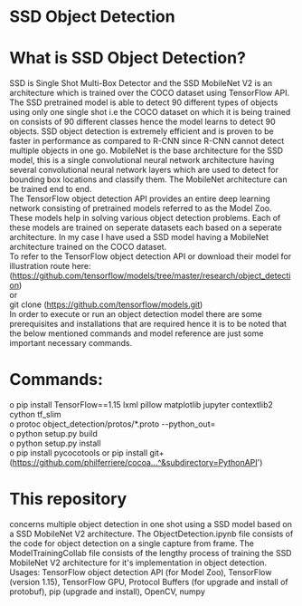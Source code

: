 # SSD Object Detection
# What is SSD Object Detection? <br>
SSD is Single Shot Multi-Box Detector and the SSD MobileNet V2 is an architecture which is trained over the COCO dataset using TensorFlow API. The SSD pretrained model is able to detect 90 different types of objects using only one single shot i.e the COCO dataset on which it is being trained on consists of 90 different classes hence the model learns to detect 90 objects. SSD object detection is extremely efficient and is proven to be faster in performance as compared to R-CNN since R-CNN cannot detect multiple objects in one go. MobileNet is the base architecture for the SSD model, this is a single convolutional neural network architecture having several convolutional neural network layers which are  used to detect for bounding box locations and classify them. The MobileNet architecture can be trained end to end. <br>
The TensorFlow object detection API provides an entire deep learning network consisting of pretrained models referred to as the Model Zoo. These models help in solving various object detection problems. Each of these models are trained on seperate datasets each based on a seperate architecture. In my case I have used a SSD model having a MobileNet architecture trained on the COCO dataset. <br>
To refer to the TensorFlow object detection API or download their model for illustration route here: (https://github.com/tensorflow/models/tree/master/research/object_detection) <br>
or <br>
git clone (https://github.com/tensorflow/models.git) <br>
In order to execute or run an object detection model there are some prerequisites and installations that are required hence it is to be noted that the below mentioned commands and model reference are just some important necessary commands. <br>
# Commands: <br>
o pip install TensorFlow==1.15 lxml pillow matplotlib jupyter contextlib2 cython tf_slim <br>
o protoc object_detection/protos/*.proto --python_out= <br>
o python setup.py build <br>
o python setup.py install <br>
o pip install pycocotools or pip install git+(https://github.com/philferriere/cocoa...^&subdirectory=PythonAPI') <br>

# This repository 
concerns multiple object detection in one shot using a SSD model based on a SSD MobileNet V2 architecture. The ObjectDetection.ipynb file consists of the code for object detection on a single capture from frame. The ModelTrainingCollab file consists of the lengthy process of training the SSD MobileNet V2 architecture for it's implementation in object detection. <br>
Usages: TensorFlow object detection API (for Model Zoo), TensorFlow (version 1.15), TensorFlow GPU, Protocol Buffers (for upgrade and install of protobuf), pip (upgrade and install), OpenCV, numpy
